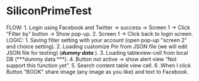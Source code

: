 SiliconPrimeTest
================

FLOW: 1. Login using Facebook and Twitter -> success -> Screen 1 -> Click “Filter by” button -> Show pop-up. 2. Screen 1 -> Click back to login screen.  LOGIC: 1. Saving filter setting with your account (open pop-up "screen 2" and choice setting). 2. Loading customize Pin from JSON file (we will edit JSON file for testing) (***dummy data*** ). 3. Loading tableview-cell from local DB (***dummy data ***). 4. Button not active -> show alert view “Not support this function yet”. 5. Search content table view cell. 6 .When I click Button "BOOK" share image (any image as you like) and text to Facebook.
